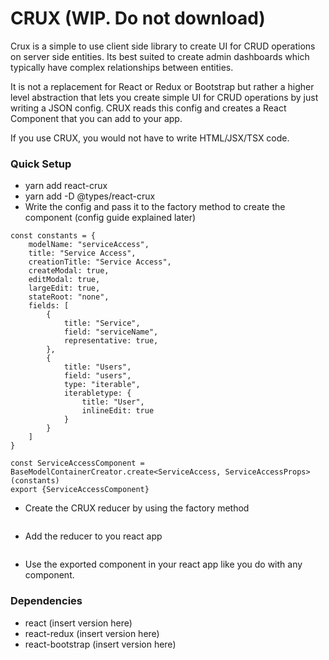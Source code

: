 # CRUX (WIP. Do not download)

Crux is a simple to use client side library to create UI for CRUD operations on server side entities. Its best suited to create admin dashboards which typically have complex relationships between entities.

It is not a replacement for React or Redux or Bootstrap but rather a higher level abstraction that lets you create simple UI for CRUD operations by just writing a JSON config. CRUX reads this config and creates a React Component that you can add to your app.

If you use CRUX, you would not have to write HTML/JSX/TSX code.

### Quick Setup
- yarn add react-crux
- yarn add -D @types/react-crux
- Write the config and pass it to the factory method to create the component (config guide explained later)
```
const constants = {
    modelName: "serviceAccess",
    title: "Service Access",
    creationTitle: "Service Access",
    createModal: true,
    editModal: true,
    largeEdit: true,
    stateRoot: "none",
    fields: [
        {
            title: "Service",
            field: "serviceName",
            representative: true,
        },
        {
            title: "Users",
            field: "users",
            type: "iterable",
            iterabletype: {
                title: "User",
                inlineEdit: true
            }
        }
    ]
}

const ServiceAccessComponent = BaseModelContainerCreator.create<ServiceAccess, ServiceAccessProps>(constants)
export {ServiceAccessComponent}
```
- Create the CRUX reducer by using the factory method
```
```
- Add the reducer to you react app
```
```
- Use the exported component in your react app like you do with any component.

### Dependencies
- react (insert version here)
- react-redux (insert version here)
- react-bootstrap (insert version here)
